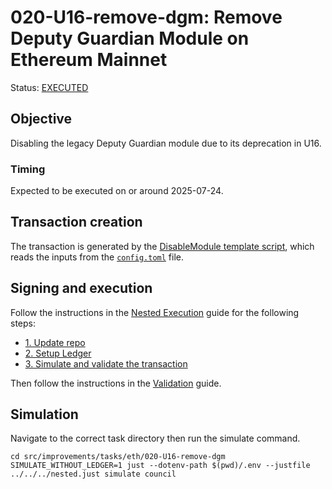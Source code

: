 # 020-U16-remove-dgm: Remove Deputy Guardian Module on Ethereum Mainnet

Status: [EXECUTED](https://etherscan.io/tx/0x7e5703b1ab5d09aa107aa1a5fb2c7808c32023bd76048c192139bdb9b5dda092)

## Objective

Disabling the legacy Deputy Guardian module due to its deprecation in U16.

### Timing

Expected to be executed on or around 2025-07-24.

## Transaction creation

The transaction is generated by the [DisableModule template script](../../../template/DisableModule.sol),
which reads the inputs from the [`config.toml`](./config.toml) file.

## Signing and execution

Follow the instructions in the [Nested Execution](../../../NESTED.md) guide for the following steps:

- [1. Update repo](../../../NESTED.md#1-update-repo)
- [2. Setup Ledger](../../../NESTED.md#2-setup-ledger)
- [3. Simulate and validate the transaction](../../../NESTED.md#3-simulate-and-validate-the-transaction)

Then follow the instructions in the [Validation](./VALIDATION.md) guide.

## Simulation

Navigate to the correct task directory then run the simulate command.
```
cd src/improvements/tasks/eth/020-U16-remove-dgm
SIMULATE_WITHOUT_LEDGER=1 just --dotenv-path $(pwd)/.env --justfile ../../../nested.just simulate council
```